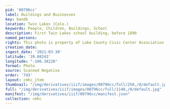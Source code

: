 ```yaml
---
pid: '00796cc'
label: Buildings and Businesses
key: bandb
location: Twin Lakes (Colo.)
keywords: People, Children, Buildings, School
description: First Twin Lakes school building, before 1890
named_persons: 
rights: This photo is property of Lake County Civic Center Association.
creation_date: 
ingest_date: '2021-03-30'
latitude: '39.08243'
longitude: "-106.38228"
format: Photo
source: Scanned Negative
order: '743'
layout: cmhc_item
thumbnail: "/img/derivatives/iiif/images/00796cc/full/250,/0/default.jpg"
full: "/img/derivatives/iiif/images/00796cc/full/1140,/0/default.jpg"
manifest: "/img/derivatives/iiif/00796cc/manifest.json"
collection: cmhc
---
```

